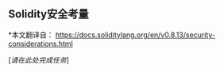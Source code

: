 ## Solidity安全考量
\*本文翻译自： https://docs.soliditylang.org/en/v0.8.13/security-considerations.html

[*请在此处完成任务*]

